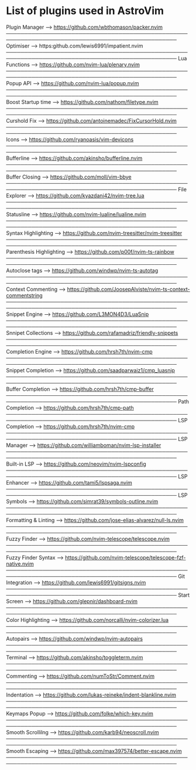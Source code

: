 List of plugins used in AstroVim
==========================================================================================================
Plugin Manager                   -->       https://github.com/wbthomason/packer.nvim
─────────────────────────────────────────────────────────────────────────────────────────────────
Optimiser                        -->       https:github.com/lewis6991/impatient.nvim
─────────────────────────────────────────────────────────────────────────────────────────────────
Lua Functions                    -->       https://github.com/nvim-lua/plenary.nvim
─────────────────────────────────────────────────────────────────────────────────────────────────
Popup API                        -->       https://github.com/nvim-lua/popup.nvim
─────────────────────────────────────────────────────────────────────────────────────────────────
Boost Startup time               -->       https://github.com/nathom/filetype.nvim
─────────────────────────────────────────────────────────────────────────────────────────────────
Curshold Fix                     -->       https://github.com/antoinemadec/FixCursorHold.nvim
─────────────────────────────────────────────────────────────────────────────────────────────────
Icons                            -->       https://github.com/ryanoasis/vim-devicons
─────────────────────────────────────────────────────────────────────────────────────────────────
Bufferline                       -->       https://github.com/akinsho/bufferline.nvim
─────────────────────────────────────────────────────────────────────────────────────────────────
Buffer Closing                   -->       https://github.com/moll/vim-bbye
─────────────────────────────────────────────────────────────────────────────────────────────────
File Explorer                    -->       https://github.com/kyazdani42/nvim-tree.lua
─────────────────────────────────────────────────────────────────────────────────────────────────
Statusline                       -->       https://github.com/nvim-lualine/lualine.nvim
─────────────────────────────────────────────────────────────────────────────────────────────────
Syntax Highlighting              -->       https://github.com/nvim-treesitter/nvim-treesitter
─────────────────────────────────────────────────────────────────────────────────────────────────
Parenthesis Highlighting         -->       https://github.com/p00f/nvim-ts-rainbow
─────────────────────────────────────────────────────────────────────────────────────────────────
Autoclose tags                   -->       https://github.com/windwp/nvim-ts-autotag
─────────────────────────────────────────────────────────────────────────────────────────────────
Context Commenting               -->       https://github.com/JoosepAlviste/nvim-ts-context-commentstring
─────────────────────────────────────────────────────────────────────────────────────────────────
Snippet Engine                   -->       https://github.com/L3MON4D3/LuaSnip
─────────────────────────────────────────────────────────────────────────────────────────────────
Snnipet Collections              -->       https://github.com/rafamadriz/friendly-snippets
─────────────────────────────────────────────────────────────────────────────────────────────────
Completion Engine                -->       https://github.com/hrsh7th/nvim-cmp
─────────────────────────────────────────────────────────────────────────────────────────────────
Snippet Completion               -->       https://github.com/saadparwaiz1/cmp_luasnip
─────────────────────────────────────────────────────────────────────────────────────────────────
Buffer Completion                -->       https://github.com/hrsh7th/cmp-buffer
─────────────────────────────────────────────────────────────────────────────────────────────────
Path Completion                  -->       https://github.com/hrsh7th/cmp-path
─────────────────────────────────────────────────────────────────────────────────────────────────
LSP Completion                   -->       https://github.com/hrsh7th/nvim-cmp
─────────────────────────────────────────────────────────────────────────────────────────────────
LSP Manager                      -->       https://github.com/williamboman/nvim-lsp-installer
─────────────────────────────────────────────────────────────────────────────────────────────────
Built-in LSP                     -->       https://github.com/neovim/nvim-lspconfig
─────────────────────────────────────────────────────────────────────────────────────────────────
LSP Enhancer                     -->       https://github.com/tami5/lspsaga.nvim
─────────────────────────────────────────────────────────────────────────────────────────────────
LSP Symbols                      -->       https://github.com/simrat39/symbols-outline.nvim
─────────────────────────────────────────────────────────────────────────────────────────────────
Formatting & Linting             -->       https://github.com/jose-elias-alvarez/null-ls.nvim
─────────────────────────────────────────────────────────────────────────────────────────────────
Fuzzy Finder                     -->       https://github.com/nvim-telescope/telescope.nvim
─────────────────────────────────────────────────────────────────────────────────────────────────
Fuzzy Finder Syntax              -->       https://github.com/nvim-telescope/telescope-fzf-native.nvim
─────────────────────────────────────────────────────────────────────────────────────────────────
Git Integration                  -->       https://github.com/lewis6991/gitsigns.nvim
─────────────────────────────────────────────────────────────────────────────────────────────────
Start Screen                     -->       https://github.com/glepnir/dashboard-nvim
─────────────────────────────────────────────────────────────────────────────────────────────────
Color Highlighting               -->       https://github.com/norcalli/nvim-colorizer.lua
─────────────────────────────────────────────────────────────────────────────────────────────────
Autopairs                        -->       https://github.com/windwp/nvim-autopairs
─────────────────────────────────────────────────────────────────────────────────────────────────
Terminal                         -->       https://github.com/akinsho/toggleterm.nvim
─────────────────────────────────────────────────────────────────────────────────────────────────
Commenting                       -->       https://github.com/numToStr/Comment.nvim
─────────────────────────────────────────────────────────────────────────────────────────────────
Indentation                      -->       https://github.com/lukas-reineke/indent-blankline.nvim
─────────────────────────────────────────────────────────────────────────────────────────────────
Keymaps Popup                    -->       https://github.com/folke/which-key.nvim
─────────────────────────────────────────────────────────────────────────────────────────────────
Smooth Scrollilng                -->       https://github.com/karb94/neoscroll.nvim
─────────────────────────────────────────────────────────────────────────────────────────────────
Smooth Escaping                  -->       https://github.com/max397574/better-escape.nvim
─────────────────────────────────────────────────────────────────────────────────────────────────
